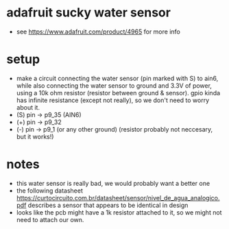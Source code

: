 # adafruit sucky water sensor
- see https://www.adafruit.com/product/4965 for more info

# setup
- make a circuit connecting the water sensor (pin marked with S) to ain6, while also connecting the water sensor to ground and 3.3V of power, using a 10k ohm resistor (resistor between ground & sensor). gpio kinda has infinite resistance (except not really), so we don't need to worry about it.
- (S) pin -> p9_35 (AIN6)
- (+) pin -> p9_32
- (-) pin -> p9_1 (or any other ground) (resistor probably not neccesary, but it works!) 

# notes
- this water sensor is really bad, we would probably want a better one
- the following datasheet https://curtocircuito.com.br/datasheet/sensor/nivel_de_agua_analogico.pdf describes a sensor that appears to be identical in design
- looks like the pcb might have a 1k resistor attached to it, so we might not need to attach our own.